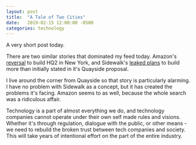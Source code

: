 ```yaml
---
layout: post
title:  "A Tale of Two Cities"
date:   2019-02-15 12:00:00 -0500
categories: technology
---
```


A very short post today.

There are two similar stories that dominated my feed today. Amazon's [reversal](https://www.nytimes.com/2019/02/15/nyregion/amazon-hq2-nyc.html) to build HQ2 in New York, and Sidewalk's [leaked plans](https://betakit.com/leaked-documents-reveal-sidewalk-labs-wants-a-lot-more-than-quayside/) to build more than initially stated in it's Quayside proposal. 

I live around the corner from Quayside so that story is particularly alarming. I have no problem with Sidewalk as a concept, but it has created the problems it's facing. Amazon seems to as well, because the whole search was a ridiculous affair.

Technology is a part of almost everything we do, and technology companies cannot operate under their own self made rules and visions. Whether it's through regulation, dialogue with the public, or other means - we need to rebuild the broken trust between tech companies and society. This will take years of intentional effort on the part of the entire industry.